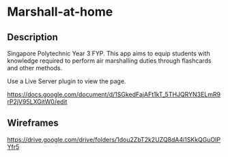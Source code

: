 # Marshall-at-home
## Description
Singapore Polytechnic Year 3 FYP. This app aims to equip students with knowledge required to perform air marshalling duties through flashcards and other methods.

Use a Live Server plugin to view the page.

https://docs.google.com/document/d/1SGkedFajAFt1kT_5THJQRYN3ELmR9rP2jV95LXGitW0/edit

## Wireframes
https://drive.google.com/drive/folders/1dou2ZbT2k2UZQ8dA4i1SKkQGuOIPYfr5
